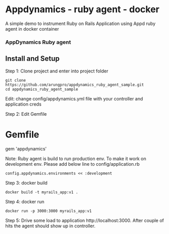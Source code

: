 # Appdynamics - ruby agent - docker
A simple demo to instrument Ruby on  Rails Application using Appd ruby agent in docker container


### AppDynamics Ruby agent

## Install and Setup

Step 1: Clone project and enter into project folder
```
git clone https://github.com/arungpro/appdynamics_ruby_agent_sample.git
cd appdynamics_ruby_agent_sample
```
Edit: change config/appdynamics.yml file with your controller and application creds

Step 2: Edit Gemfile

# Gemfile

gem 'appdynamics'

Note: Ruby agent is build to run production env. To make it work on development env. Please add below line to config/application.rb

```
config.appdynamics.environments << :development
```

Step 3: docker build
```
docker build -t myrails_app:v1 .
```

Step 4: docker run
```
docker run -p 3000:3000 myrails_app:v1
```

Step 5: Drive some load to application http://localhost:3000. After couple of hits the agent should show up in controller.
